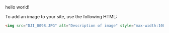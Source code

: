 hello world!

To add an image to your site, use the following HTML:

```html
<img src="DJI_0098.JPG" alt="Description of image" style="max-width:100%;height:auto;">
```
